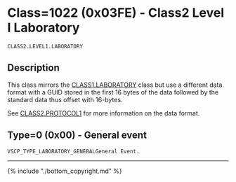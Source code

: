 # Class=1022 (0x03FE) - Class2 Level I Laboratory

    CLASS2.LEVEL1.LABORATORY

## Description

This class mirrors the [CLASS1.LABORATORY](./class1.laboratory.md) class but use a different data format with a GUID stored in the first 16 bytes of the data followed by the standard data thus offset with 16-bytes.

See [CLASS2.PROTOCOL1](./class2.protocol1.md) for more information on the data format.
## <a name="type0">Type=0 (0x00) - General event</a>
    VSCP_TYPE_LABORATORY_GENERALGeneral Event.
----

{% include "./bottom_copyright.md" %}